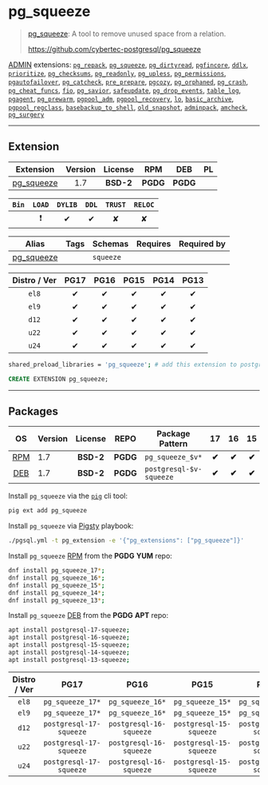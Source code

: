 # pg_squeeze


> [pg_squeeze](https://github.com/cybertec-postgresql/pg_squeeze): A tool to remove unused space from a relation.
>
> https://github.com/cybertec-postgresql/pg_squeeze





[ADMIN](/admin) extensions: [`pg_repack`](/pg_repack), [`pg_squeeze`](/pg_squeeze), [`pg_dirtyread`](/pg_dirtyread), [`pgfincore`](/pgfincore), [`ddlx`](/ddlx), [`prioritize`](/prioritize), [`pg_checksums`](/pg_checksums), [`pg_readonly`](/pg_readonly), [`pg_upless`](/pg_upless), [`pg_permissions`](/pg_permissions), [`pgautofailover`](/pgautofailover), [`pg_catcheck`](/pg_catcheck), [`pre_prepare`](/pre_prepare), [`pgcozy`](/pgcozy), [`pg_orphaned`](/pg_orphaned), [`pg_crash`](/pg_crash), [`pg_cheat_funcs`](/pg_cheat_funcs), [`fio`](/fio), [`pg_savior`](/pg_savior), [`safeupdate`](/safeupdate), [`pg_drop_events`](/pg_drop_events), [`table_log`](/table_log), [`pgagent`](/pgagent), [`pg_prewarm`](/pg_prewarm), [`pgpool_adm`](/pgpool_adm), [`pgpool_recovery`](/pgpool_recovery), [`lo`](/lo), [`basic_archive`](/basic_archive), [`pgpool_regclass`](/pgpool_regclass), [`basebackup_to_shell`](/basebackup_to_shell), [`old_snapshot`](/old_snapshot), [`adminpack`](/adminpack), [`amcheck`](/amcheck), [`pg_surgery`](/pg_surgery)


-------
## Extension


| Extension | Version | License | RPM | DEB | PL |
|-----------|:-------:|:-------:|:---:|:---:|:--:|
| [pg_squeeze](https://github.com/cybertec-postgresql/pg_squeeze) | 1.7 | **<span class="tcblue">BSD-2</span>** | **<span class="tccyan">PGDG</span>** | **<span class="tccyan">PGDG</span>** |  |



| `Bin` | `LOAD` | `DYLIB` | `DDL` | `TRUST` | `RELOC` |
|:-----:|:------:|:-------:|:-----:|:-------:|:-------:|
|  | <span class="tcred">❗</span> | <span class="tcblue">✔</span> | <span class="tcblue">✔</span> | <span class="tcwarn">✘</span> | <span class="tcwarn">✘</span> |



| Alias | Tags | Schemas | Requires | Required by |
|-------|------|---------|----------|-------------|
| [pg_squeeze](/pg_squeeze) |  | `squeeze` |  |  |



| Distro / Ver | PG17 | PG16 | PG15 | PG14 | PG13 |
|:------------:|:----:|:----:|:----:|:----:|:----:|
| `el8` | <span class="tcblue">✔</span> | <span class="tcblue">✔</span> | <span class="tcblue">✔</span> | <span class="tcblue">✔</span> | <span class="tcblue">✔</span> |
| `el9` | <span class="tcblue">✔</span> | <span class="tcblue">✔</span> | <span class="tcblue">✔</span> | <span class="tcblue">✔</span> | <span class="tcblue">✔</span> |
| `d12` | <span class="tcblue">✔</span> | <span class="tcblue">✔</span> | <span class="tcblue">✔</span> | <span class="tcblue">✔</span> | <span class="tcblue">✔</span> |
| `u22` | <span class="tcblue">✔</span> | <span class="tcblue">✔</span> | <span class="tcblue">✔</span> | <span class="tcblue">✔</span> | <span class="tcblue">✔</span> |
| `u24` | <span class="tcblue">✔</span> | <span class="tcblue">✔</span> | <span class="tcblue">✔</span> | <span class="tcblue">✔</span> | <span class="tcblue">✔</span> |



```bash
shared_preload_libraries = 'pg_squeeze'; # add this extension to postgresql.conf
```



```sql
CREATE EXTENSION pg_squeeze;
```

-----------


## Packages


| OS | Version | License | REPO | Package Pattern | 17 | 16 | 15 | 14 | 13 | Dependency |
|:--:|---------|:-------:|:----:|-----------------|:--:|:--:|:--:|:--:|:--:|------------|
| [RPM](/rpm) | 1.7 | **<span class="tcblue">BSD-2</span>** | **<span class="tccyan">PGDG</span>** | `pg_squeeze_$v*` | **<span class="tccyan">✔</span>** | **<span class="tccyan">✔</span>** | **<span class="tccyan">✔</span>** | **<span class="tccyan">✔</span>** | **<span class="tccyan">✔</span>** |  |
| [DEB](/deb) | 1.7 | **<span class="tcblue">BSD-2</span>** | **<span class="tccyan">PGDG</span>** | `postgresql-$v-squeeze` | **<span class="tccyan">✔</span>** | **<span class="tccyan">✔</span>** | **<span class="tccyan">✔</span>** | **<span class="tccyan">✔</span>** | **<span class="tccyan">✔</span>** |  |



Install `pg_squeeze` via the [`pig`](https://github.com/pgsty/pig) cli tool:

```bash
pig ext add pg_squeeze
```


Install `pg_squeeze` via [Pigsty](https://pigsty.io/docs/pgext/usage/install/) playbook:

```bash
./pgsql.yml -t pg_extension -e '{"pg_extensions": ["pg_squeeze"]}'
```


Install `pg_squeeze` [RPM](/rpm) from the **<span class="tccyan">PGDG</span>** **YUM** repo:

```bash
dnf install pg_squeeze_17*;
dnf install pg_squeeze_16*;
dnf install pg_squeeze_15*;
dnf install pg_squeeze_14*;
dnf install pg_squeeze_13*;
```


Install `pg_squeeze` [DEB](/deb) from the **<span class="tccyan">PGDG</span>** **APT** repo:

```bash
apt install postgresql-17-squeeze;
apt install postgresql-16-squeeze;
apt install postgresql-15-squeeze;
apt install postgresql-14-squeeze;
apt install postgresql-13-squeeze;
```




| Distro / Ver | PG17 | PG16 | PG15 | PG14 | PG13 |
|:------------:|:----:|:----:|:----:|:----:|:----:|
| `el8` | `pg_squeeze_17*` | `pg_squeeze_16*` | `pg_squeeze_15*` | `pg_squeeze_14*` | `pg_squeeze_13*` |
| `el9` | `pg_squeeze_17*` | `pg_squeeze_16*` | `pg_squeeze_15*` | `pg_squeeze_14*` | `pg_squeeze_13*` |
| `d12` | `postgresql-17-squeeze` | `postgresql-16-squeeze` | `postgresql-15-squeeze` | `postgresql-14-squeeze` | `postgresql-13-squeeze` |
| `u22` | `postgresql-17-squeeze` | `postgresql-16-squeeze` | `postgresql-15-squeeze` | `postgresql-14-squeeze` | `postgresql-13-squeeze` |
| `u24` | `postgresql-17-squeeze` | `postgresql-16-squeeze` | `postgresql-15-squeeze` | `postgresql-14-squeeze` | `postgresql-13-squeeze` |





